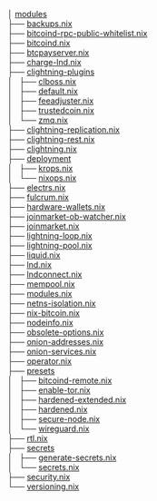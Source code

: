 
│ [modules](.)		  
├── [backups.nix](backups.nix)		  
├── [bitcoind-rpc-public-whitelist.nix](bitcoind-rpc-public-whitelist.nix)		  
├── [bitcoind.nix](bitcoind.nix)	  
├── [btcpayserver.nix](btcpayserver.nix)	  
├── [charge-lnd.nix](charge-lnd.nix)		  
├── [clightning-plugins](clightning-plugins)		  
│   ├── [clboss.nix](clightning-plugins/clboss.nix)		    
│   ├── [default.nix](clightning-plugins/default.nix)		  
│   ├── [feeadjuster.nix](clightning-plugins/feeadjuster.nix)	  
│   ├── [trustedcoin.nix](clightning-plugins/trustedcoin.nix)	  
│   └── [zmq.nix](clightning-plugins/zmq.nix)		  
├── [clightning-replication.nix](clightning-replication.nix)		  
├── [clightning-rest.nix](clightning-rest.nix	)	  
├── [clightning.nix](clightning.nix)		  
├── [deployment](deployment)		  
│   ├── [krops.nix](deployment/krops.nix)		  
│   └── [nixops.nix](deployment/nixops.nix)		  
├── [electrs.nix](electrs.nix)		  
├── [fulcrum.nix](fulcrum.nix)		  
├── [hardware-wallets.nix](hardware-wallets.nix)		  
├── [joinmarket-ob-watcher.nix](joinmarket-ob-watcher.nix)		  
├── [joinmarket.nix](joinmarket.nix)		  
├── [lightning-loop.nix](lightning-loop.nix)		  
├── [lightning-pool.nix](lightning-pool.nix)		  
├── [liquid.nix](liquid.nix)		  
├── [lnd.nix](lnd.nix)		  
├── [lndconnect.nix](lndconnect.nix)		  
├── [mempool.nix](mempool.nix)		  
├── [modules.nix](modules.nix)		  
├── [netns-isolation.nix](netns-isolation.nix)	  
├── [nix-bitcoin.nix](nix-bitcoin.nix)	  
├── [nodeinfo.nix](nodeinfo.nix)	  
├── [obsolete-options.nix](obsolete-options.nix)	  	  
├── [onion-addresses.nix](onion-addresses.nix)		    
├── [onion-services.nix](onion-services.nix)		  
├── [operator.nix](operator.nix)	  
├── [presets](presets)		    
│   ├── [bitcoind-remote.nix](presets/bitcoind-remote.nix)    
│   ├── [enable-tor.nix](presets/enable-tor.nix)        
│   ├── [hardened-extended.nix](presets/hardened-extended.nix)	  
│   ├── [hardened.nix](presets/hardened.nix)		  
│   ├── [secure-node.nix](presets/secure-node.nix	)	  
│   └── [wireguard.nix](presets/wireguard.nix)		  
├── [rtl.nix](rtl.nix)		  
├── [secrets](secrets)		  
│   ├── [generate-secrets.nix](secrets/generate-secrets.nix)		  
│   └── [secrets.nix](secrets/secrets.nix)		
├── [security.nix](security.nix)	  
└── [versioning.nix](versioning.nix)		  
